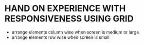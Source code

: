 # HAND ON EXPERIENCE WITH RESPONSIVENESS USING GRID
- arrange elements column wise when screen is medium or large
- arrange elements row wise when screen is small